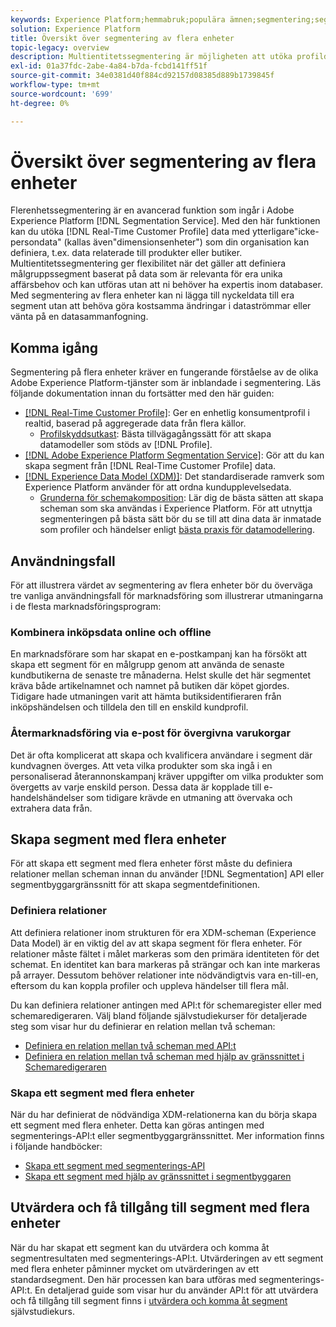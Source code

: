 ```yaml
---
keywords: Experience Platform;hemmabruk;populära ämnen;segmentering;segmentering;segmenttjänster;segment;segment;flerenhetssegmentering;flerenhetssegmentering;flerenhetssegment;
solution: Experience Platform
title: Översikt över segmentering av flera enheter
topic-legacy: overview
description: Multientitetssegmentering är möjligheten att utöka profildata med ytterligare data baserat på produkter, butiker eller andra icke-profilklasser. När de är anslutna blir data från ytterligare klasser tillgängliga som om de vore inbyggda i profilschemat.
exl-id: 01a37fdc-2abe-4a84-b7da-fcbd141ff51f
source-git-commit: 34e0381d40f884cd92157d08385d889b1739845f
workflow-type: tm+mt
source-wordcount: '699'
ht-degree: 0%

---
```


# Översikt över segmentering av flera enheter

Flerenhetssegmentering är en avancerad funktion som ingår i Adobe Experience Platform [!DNL Segmentation Service]. Med den här funktionen kan du utöka [!DNL Real-Time Customer Profile] data med ytterligare&quot;icke-persondata&quot; (kallas även&quot;dimensionsenheter&quot;) som din organisation kan definiera, t.ex. data relaterade till produkter eller butiker. Multientitetssegmentering ger flexibilitet när det gäller att definiera målgruppssegment baserat på data som är relevanta för era unika affärsbehov och kan utföras utan att ni behöver ha expertis inom databaser. Med segmentering av flera enheter kan ni lägga till nyckeldata till era segment utan att behöva göra kostsamma ändringar i dataströmmar eller vänta på en datasammanfogning.

## Komma igång

Segmentering på flera enheter kräver en fungerande förståelse av de olika Adobe Experience Platform-tjänster som är inblandade i segmentering. Läs följande dokumentation innan du fortsätter med den här guiden:

* [[!DNL Real-Time Customer Profile]](../profile/home.md): Ger en enhetlig konsumentprofil i realtid, baserad på aggregerade data från flera källor.
   * [Profilskyddsutkast](../profile/guardrails.md): Bästa tillvägagångssätt för att skapa datamodeller som stöds av [!DNL Profile].
* [[!DNL Adobe Experience Platform Segmentation Service]](./home.md): Gör att du kan skapa segment från [!DNL Real-Time Customer Profile] data.
* [[!DNL Experience Data Model (XDM)]](../xdm/home.md): Det standardiserade ramverk som Experience Platform använder för att ordna kundupplevelsedata.
   * [Grunderna för schemakomposition](../xdm/schema/composition.md#union): Lär dig de bästa sätten att skapa scheman som ska användas i Experience Platform. För att utnyttja segmenteringen på bästa sätt bör du se till att dina data är inmatade som profiler och händelser enligt [bästa praxis för datamodellering](../xdm/schema/best-practices.md).

## Användningsfall

För att illustrera värdet av segmentering av flera enheter bör du överväga tre vanliga användningsfall för marknadsföring som illustrerar utmaningarna i de flesta marknadsföringsprogram:

### Kombinera inköpsdata online och offline

En marknadsförare som har skapat en e-postkampanj kan ha försökt att skapa ett segment för en målgrupp genom att använda de senaste kundbutikerna de senaste tre månaderna. Helst skulle det här segmentet kräva både artikelnamnet och namnet på butiken där köpet gjordes. Tidigare hade utmaningen varit att hämta butiksidentifieraren från inköpshändelsen och tilldela den till en enskild kundprofil.

### Återmarknadsföring via e-post för övergivna varukorgar

Det är ofta komplicerat att skapa och kvalificera användare i segment där kundvagnen överges. Att veta vilka produkter som ska ingå i en personaliserad återannonskampanj kräver uppgifter om vilka produkter som övergetts av varje enskild person. Dessa data är kopplade till e-handelshändelser som tidigare krävde en utmaning att övervaka och extrahera data från.

## Skapa segment med flera enheter

För att skapa ett segment med flera enheter först måste du definiera relationer mellan scheman innan du använder [!DNL Segmentation] API eller segmentbyggargränssnitt för att skapa segmentdefinitionen.

### Definiera relationer

Att definiera relationer inom strukturen för era XDM-scheman (Experience Data Model) är en viktig del av att skapa segment för flera enheter. För relationer måste fältet i målet markeras som den primära identiteten för det schemat. En identitet kan bara markeras på strängar och kan inte markeras på arrayer. Dessutom behöver relationer inte nödvändigtvis vara en-till-en, eftersom du kan koppla profiler och uppleva händelser till flera mål.

Du kan definiera relationer antingen med API:t för schemaregister eller med schemaredigeraren. Välj bland följande självstudiekurser för detaljerade steg som visar hur du definierar en relation mellan två scheman:

* [Definiera en relation mellan två scheman med API:t](../xdm/tutorials/relationship-api.md)
* [Definiera en relation mellan två scheman med hjälp av gränssnittet i Schemaredigeraren](../xdm/tutorials/relationship-ui.md)

### Skapa ett segment med flera enheter

När du har definierat de nödvändiga XDM-relationerna kan du börja skapa ett segment med flera enheter. Detta kan göras antingen med segmenterings-API:t eller segmentbyggargränssnittet. Mer information finns i följande handböcker:

* [Skapa ett segment med segmenterings-API](./tutorials/create-a-segment.md)
* [Skapa ett segment med hjälp av gränssnittet i segmentbyggaren](./ui/overview.md)

## Utvärdera och få tillgång till segment med flera enheter

När du har skapat ett segment kan du utvärdera och komma åt segmentresultaten med segmenterings-API:t. Utvärderingen av ett segment med flera enheter påminner mycket om utvärderingen av ett standardsegment. Den här processen kan bara utföras med segmenterings-API:t. En detaljerad guide som visar hur du använder API:t för att utvärdera och få tillgång till segment finns i [utvärdera och komma åt segment](./tutorials/evaluate-a-segment.md) självstudiekurs.
